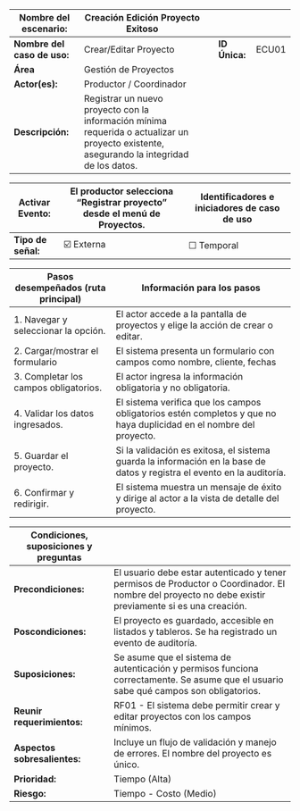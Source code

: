 | **Nombre del escenario:** |Creación Edición Proyecto Exitoso | | | |
|---|---|---|---|---|
| **Nombre del caso de uso:** | Crear/Editar Proyecto | | **ID Única:** | ECU01 |
| **Área** | Gestión de Proyectos | | | |
| **Actor(es):** | Productor / Coordinador | | | |
| **Descripción:** | Registrar un nuevo proyecto con la información mínima requerida o actualizar un proyecto existente, asegurando la integridad de los datos. | | | |

| **Activar Evento:** | El productor selecciona “Registrar proyecto” desde el menú de Proyectos. | **Identificadores e iniciadores de caso de uso** |
|---|---|---|
| **Tipo de señal:** | ☑️ Externa | ☐ Temporal | |

| **Pasos desempeñados (ruta principal)** | **Información para los pasos** |
|---|---|
| 1. Navegar y seleccionar la opción. | El actor accede a la pantalla de proyectos y elige la acción de crear o editar. |
| 2. Cargar/mostrar el formulario | El sistema presenta un formulario con campos como nombre, cliente, fechas |
| 3. Completar los campos obligatorios. | El actor ingresa la información obligatoria y no obligatoria. |
| 4. Validar los datos ingresados. | El sistema verifica que los campos obligatorios estén completos y que no haya duplicidad en el nombre del proyecto. |
| 5. Guardar el proyecto. | Si la validación es exitosa, el sistema guarda la información en la base de datos y registra el evento en la auditoría. |
| 6. Confirmar y redirigir. | El sistema muestra un mensaje de éxito y dirige al actor a la vista de detalle del proyecto. |

| **Condiciones, suposiciones y preguntas** | |
|---|---|
| **Precondiciones:** | El usuario debe estar autenticado y tener permisos de Productor o Coordinador. El nombre del proyecto no debe existir previamente si es una creación. |
| **Poscondiciones:** | El proyecto es guardado, accesible en listados y tableros. Se ha registrado un evento de auditoría. |
| **Suposiciones:** | Se asume que el sistema de autenticación y permisos funciona correctamente. Se asume que el usuario sabe qué campos son obligatorios. |
| **Reunir requerimientos:** | RF01 - El sistema debe permitir crear y editar proyectos con los campos mínimos. |
| **Aspectos sobresalientes:** | Incluye un flujo de validación y manejo de errores. El nombre del proyecto es único. |
| **Prioridad:** | Tiempo (Alta) |
| **Riesgo:** | Tiempo - Costo (Medio) |